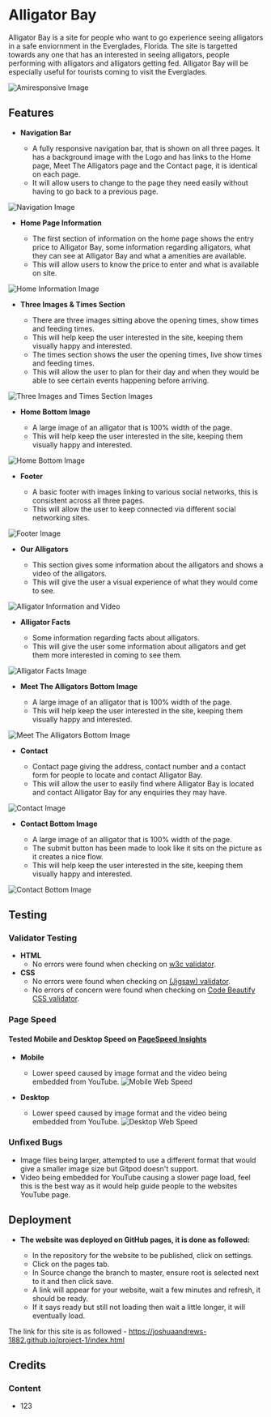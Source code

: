 # Alligator Bay

Alligator Bay is a site for people who want to go experience seeing alligators in a safe enviornment in the Everglades, Florida.
The site is targetted towards any one that has an interested in seeing alligators, people performing with alligators and alligators getting fed.
Alligator Bay will be especially useful for tourists coming to visit the Everglades.

![Amiresponsive Image](assets/readme-images/amiresponsive.jpg)

## Features

- __Navigation Bar__

  - A fully responsive navigation bar, that is shown on all three pages.  It has a background image with the Logo and has links to the Home page, Meet The Alligators page and the Contact page, it is identical on each page.
  - It will allow users to change to the page they need easily without having to go back to a previous page.

![Navigation Image](assets/readme-images/nav.jpg)

- __Home Page Information__

  - The first section of information on the home page shows the entry price to Alligator Bay, some information regarding alligators, what they can see at Alligator Bay and what a amenities are available.
  - This will allow users to know the price to enter and what is available on site.

![Home Information Image](assets/readme-images/information.jpg)

- __Three Images & Times Section__

  - There are three images sitting above the opening times, show times and feeding times.
  - This will help keep the user interested in the site, keeping them visually happy and interested.
  - The times section shows the user the opening times, live show times and feeding times.  
  - This will allow the user to plan for their day and when they would be able to see certain events happening before arriving.

![Three Images and Times Section Images](assets/readme-images/times.jpg)

- __Home Bottom Image__

  - A large image of an alligator that is 100% width of the page.
  - This will help keep the user interested in the site, keeping them visually happy and interested.

![Home Bottom Image](assets/readme-images/homebimage.jpg)

- __Footer__

  - A basic footer with images linking to various social networks, this is consistent across all three pages.
  - This will allow the user to keep connected via different social networking sites.

![Footer Image](assets/readme-images/footer.jpg)

- __Our Alligators__

  - This section gives some information about the alligators and shows a video of the alligators.
  - This will give the user a visual experience of what they would come to see.

![Alligator Information and Video](assets/readme-images/alligatorvideo.jpg)

- __Alligator Facts__

  - Some information regarding facts about alligators.
  - This will give the user some information about alligators and get them more interested in coming to see them.

![Alligator Facts Image](assets/readme-images/alligatorfacts.jpg)

- __Meet The Alligators Bottom Image__

  - A large image of an alligator that is 100% width of the page.
  - This will help keep the user interested in the site, keeping them visually happy and interested.

![Meet The Alligators Bottom Image](assets/readme-images/mtabimage.jpg)

- __Contact__

  - Contact page giving the address, contact number and a contact form for people to locate and contact Alligator Bay.
  - This will allow the user to easily find where Alligator Bay is located and contact Alligator Bay for any enquiries they may have.

![Contact Image](assets/readme-images/contact.jpg)

- __Contact Bottom Image__

  - A large image of an alligator that is 100% width of the page.
  - The submit button has been made to look like it sits on the picture as it creates a nice flow.
  - This will help keep the user interested in the site, keeping them visually happy and interested.

![Contact Bottom Image](assets/readme-images/contactbimage.jpg)

## Testing

### Validator Testing

- __HTML__
  - No errors were found when checking on [w3c validator](https://validator.w3.org/nu/?doc=https%3A%2F%2Fjoshuaandrews-1882.github.io%2Fproject-1%2Findex.html).
- __CSS__
  - No errors were found when checking on [(Jigsaw) validator](http://jigsaw.w3.org/css-validator/validator?uri=https%3A%2F%2Fjoshuaandrews-1882.github.io%2Fproject-1%2Findex.html&profile=css3svg&usermedium=all&warning=1&vextwarning=).
  - No errors of concern were found when checking on [Code Beautify CSS validator](https://codebeautify.org/cssvalidate).

### Page Speed

#### Tested Mobile and Desktop Speed on [PageSpeed Insights](https://developers.google.com/speed/pagespeed/insights/)

- __Mobile__

  - Lower speed caused by image format and the video being embedded from YouTube.
![Mobile Web Speed](assets/readme-images/mobilespeed.JPG)


- __Desktop__

  - Lower speed caused by image format and the video being embedded from YouTube.
![Desktop Web Speed](assets/readme-images/desktopspeed.JPG)

### Unfixed Bugs

- Image files being larger, attempted to use a different format that would give a smaller image size but Gitpod doesn't support.
- Video being embedded for YouTube causing a slower page load, feel this is the best way as it would help guide people to the websites YouTube page.

## Deployment

- __The website was deployed on GitHub pages, it is done as followed:__

  - In the repository for the website to be published, click on settings.
  - Click on the pages tab.
  - In Source change the branch to master, ensure root is selected next to it and then click save.
  - A link will appear for your website, wait a few minutes and refresh, it should be ready.
  - If it says ready but still not loading then wait a little longer, it will eventually load.

The link for this site is as followed - https://joshuaandrews-1882.github.io/project-1/index.html

## Credits

### Content

- 123